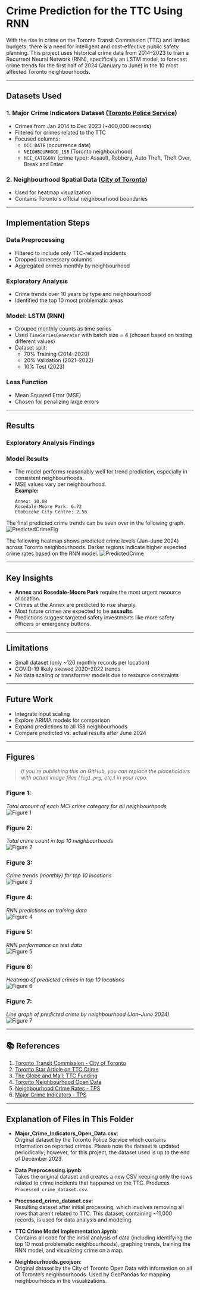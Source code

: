 # Crime Prediction for the TTC Using RNN

With the rise in crime on the Toronto Transit Commission (TTC) and limited budgets, there is a need for intelligent and cost-effective public safety planning. This project uses historical crime data from 2014–2023 to train a Recurrent Neural Network (RNN), specifically an LSTM model, to forecast crime trends for the first half of 2024 (January to June) in the 10 most affected Toronto neighbourhoods.

---

## Datasets Used

### 1. **Major Crime Indicators Dataset** ([Toronto Police Service](https://data.torontopolice.on.ca/pages/major-crime-indicators))
- Crimes from Jan 2014 to Dec 2023 (~400,000 records)
- Filtered for crimes related to the TTC
- Focused columns:
  - `OCC_DATE` (occurrence date)
  - `NEIGHBOURHOOD_158` (Toronto neighbourhood)
  - `MCI_CATEGORY` (crime type): Assault, Robbery, Auto Theft, Theft Over, Break and Enter

### 2. **Neighbourhood Spatial Data** ([City of Toronto](https://open.toronto.ca/dataset/neighbourhoods/))
- Used for heatmap visualization
- Contains Toronto's official neighbourhood boundaries

---

## Implementation Steps

### Data Preprocessing
- Filtered to include only TTC-related incidents
- Dropped unnecessary columns
- Aggregated crimes monthly by neighbourhood

### Exploratory Analysis
- Crime trends over 10 years by type and neighbourhood
- Identified the top 10 most problematic areas

### Model: LSTM (RNN)
- Grouped monthly counts as time series
- Used `TimeSeriesGenerator` with batch size = 4 (chosen based on testing different values)
- Dataset split:
  - 70% Training (2014–2020)
  - 20% Validation (2021–2022)
  - 10% Test (2023)

### Loss Function
- Mean Squared Error (MSE)  
- Chosen for penalizing large errors

---

## Results

### Exploratory Analysis Findings


### Model Results
- The model performs reasonably well for trend prediction, especially in consistent neighbourhoods.
- MSE values vary per neighbourhood.  
  **Example:**
  ```
  Annex: 10.08
  Rosedale-Moore Park: 6.72
  Etobicoke City Centre: 2.56
  ```
  

The final predicted crime trends can be seen over in the following graph. 
![PredictedCrimeFig](Figures/predicted_crime.png)

The following heatmap shows predicted crime levels (Jan–June 2024) across Toronto neighbourhoods. Darker regions indicate higher expected crime rates based on the RNN model.
![PredictedCrime](Figures/TTC_Predicted_Crime.gif)

---

## Key Insights

- **Annex** and **Rosedale-Moore Park** require the most urgent resource allocation.
- Crimes at the Annex are predicted to rise sharply.
- Most future crimes are expected to be **assaults**.
- Predictions suggest targeted safety investments like more safety officers or emergency buttons.

---

## Limitations

- Small dataset (only ~120 monthly records per location)
- COVID-19 likely skewed 2020–2022 trends
- No data scaling or transformer models due to resource constraints

---

## Future Work

- Integrate input scaling
- Explore ARIMA models for comparison
- Expand predictions to all 158 neighbourhoods
- Compare predicted vs. actual results after June 2024

---

## Figures

> _If you're publishing this on GitHub, you can replace the placeholders with actual image files (`fig1.png`, etc.) in your repo._  

### **Figure 1:**  
_Total amount of each MCI crime category for all neighbourhoods_  
![Figure 1](fig1.png)

### **Figure 2:**  
_Total crime count in top 10 neighbourhoods_  
![Figure 2](fig2.png)

### **Figure 3:**  
_Crime trends (monthly) for top 10 locations_  
![Figure 3](fig3.png)

### **Figure 4:**  
_RNN predictions on training data_  
![Figure 4](fig4.png)

### **Figure 5:**  
_RNN performance on test data_  
![Figure 5](fig5.png)

### **Figure 6:**  
_Heatmap of predicted crimes in top 10 locations_  
![Figure 6](fig6.png)

### **Figure 7:**  
_Line graph of predicted crime by neighbourhood (Jan–June 2024)_  
![Figure 7](fig7.png)

---

## 📚 References

1. [Toronto Transit Commission - City of Toronto](https://www.toronto.ca/city-government/accountability-operations-customer-service/city-administration/city-managers-office/agencies-corporations/agencies/toronto-transit-commission/)
2. [Toronto Star Article on TTC Crime](https://www.thestar.com/news/gta/major-crime-on-toronto-public-transit-up-by-double-digit-figures-since-start-of-year/article_62dc9639-2043-5d82-9eaa-efa541434820.html)
3. [The Globe and Mail: TTC Funding](https://www.theglobeandmail.com/canada/article-ttc-costs-subsidies-ridership/)
4. [Toronto Neighbourhood Open Data](https://open.toronto.ca/dataset/neighbourhoods/)
5. [Neighbourhood Crime Rates - TPS](https://data.torontopolice.on.ca/datasets/TorontoPS::neighbourhood-crime-rates-open-data/explore)
6. [Major Crime Indicators - TPS](https://data.torontopolice.on.ca/pages/major-crime-indicators)
---

## Explanation of Files in This Folder

- **Major_Crime_Indicators_Open_Data.csv**:  
  Original dataset by the Toronto Police Service which contains information on reported crimes. Please note the dataset is updated periodically; however, for this project, the dataset used is up to the end of December 2023.

- **Data Preprocessing.ipynb**:  
  Takes the original dataset and creates a new CSV keeping only the rows related to crime incidents that happened on the TTC. Produces `Processed_crime_dataset.csv`.

- **Processed_crime_dataset.csv**:  
  Resulting dataset after initial processing, which involves removing all rows that aren’t related to TTC. This dataset, containing ~11,000 records, is used for data analysis and modeling.

- **TTC Crime Model Implementation.ipynb**:  
  Contains all code for the initial analysis of data (including identifying the top 10 most problematic neighbourhoods), graphing trends, training the RNN model, and visualizing crime on a map.

- **Neighbourhoods.geojson**:  
  Original dataset by the City of Toronto Open Data with information on all of Toronto’s neighbourhoods. Used by GeoPandas for mapping neighbourhoods in the visualizations.
